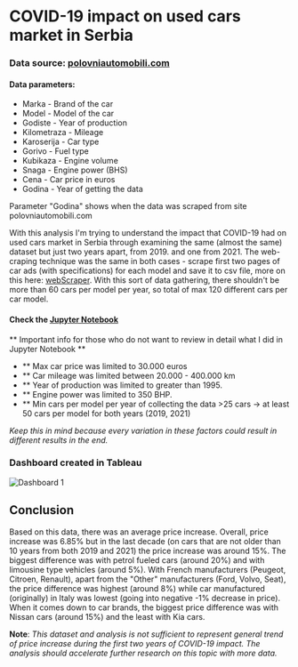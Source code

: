 # COVID-19 impact on used cars market in Serbia

### Data source: [polovniautomobili.com](http://polovniautomobili.com)

#### Data parameters:
 - Marka - Brand of the car
 - Model - Model of the car
 - Godiste - Year of production
 - Kilometraza - Mileage
 - Karoserija - Car type
 - Gorivo - Fuel type
 - Kubikaza - Engine volume
 - Snaga - Engine power (BHS)
 - Cena - Car price in euros
 - Godina - Year of getting the data

Parameter "Godina" shows when the data was scraped from site polovniautomobili.com 

With this analysis I'm trying to understand the impact that COVID-19 had on used cars market in Serbia through examining the same (almost the same) dataset but just two years apart, from 2019. and one from 2021. The web-craping technique was the same in both cases - scrape first two pages of car ads (with specifications) for each model and save it to csv file, more on this here: [webScraper](https://github.com/trsavi/Polovni-Automobili-Webscraper). With this sort of data gathering, there shouldn't be more than 60 cars per model per year, so total of max 120 different cars per car model. 

#### Check the [Jupyter Notebook](https://github.com/trsavi/Covid19-impact_on_usedCars_in_Serbia/blob/main/Analysis%20and%20Visualization.ipynb)

** Important info for those who do not want to review in detail what I did in Jupyter Notebook **
 * ** Max car price was limited to 30.000 euros
 * ** Car mileage was limited between 20.000 - 400.000 km
 * ** Year of production was limited to greater than 1995.
 * ** Engine power was limited to 350 BHP.
 * ** Min cars per model per year of collecting the data >25 cars -> at least 50 cars per model for both years (2019, 2021)

*Keep this in mind because every variation in these factors could result in different results in the end.*

### Dashboard created in Tableau 

![Dashboard 1](https://user-images.githubusercontent.com/26121130/139915809-89f5c9f5-f843-4315-94f7-4c244f31ada7.png)


## Conclusion

Based on this data, there was an average price increase. Overall, price increase was 6.85% but in the last decade (on cars that are not older than 10 years from both 2019 and 2021) the price increase was around 15%. The biggest difference was with petrol fueled cars (around 20%) and with limousine type vehicles (around 5%). With French manufacturers (Peugeot, Citroen, Renault), apart from the "Other" manufacturers (Ford, Volvo, Seat), the price difference was highest (around 8%) while car manufactured (originally) in Italy was lowest (going into negative -1% decrease in price). When it comes down to car brands, the biggest price difference was with Nissan cars (around 15%) and the least with Kia cars. 


**Note**: *This dataset and analysis is not sufficient to represent general trend of price increase during the first two years of COVID-19 impact. The analysis should accelerate further research on this topic with more data.*

